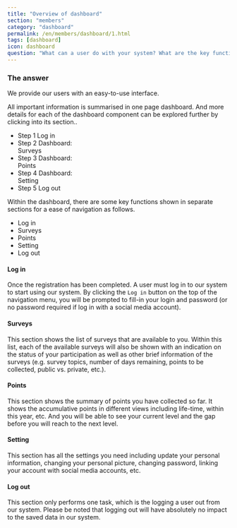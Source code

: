 ```yaml
---
title: "Overview of dashboard"
section: "members"
category: "dashboard"
permalink: /en/members/dashboard/1.html
tags: [dashboard]
icon: dashboard
question: "What can a user do with your system? What are the key functions?"
---
```


### <i class="pe-anchor pe-fw"></i> The answer

We provide our users with an easy-to-use interface.

All important information is summarised in one page dashboard. And more details for each of the dashboard component can be explored further by clicking into its section..

<ul class="progress-tracker progress-tracker--text progress-tracker--center">
  <li class="progress-step">
    <span class="progress-marker"></span>
    <span class="progress-text">
      <span class="progress-title">Step 1</span>
      Log in
    </span>
  </li>
  <li class="progress-step">
    <span class="progress-marker"></span>
    <span class="progress-text">
      <span class="progress-title">Step 2</span>
      Dashboard:<br>Surveys
    </span>
  </li>
  <li class="progress-step">
    <span class="progress-marker"></span>
    <span class="progress-text">
      <span class="progress-title">Step 3</span>
      Dashboard:<br>Points
    </span>
  </li>
  <li class="progress-step">
    <span class="progress-marker"></span>
    <span class="progress-text">
      <span class="progress-title">Step 4</span>
      Dashboard:<br>Setting
    </span>
  </li>
  <li class="progress-step">
    <span class="progress-marker"></span>
    <span class="progress-text">
      <span class="progress-title">Step 5</span>
      Log out
    </span>
  </li>
</ul>


Within the dashboard, there are some key functions shown in separate sections for a ease of navigation as follows.

- Log in
- Surveys
- Points
- Setting
- Log out


#### Log in

Once the registration has been completed. A user must log in to our system to start using our system. By clicking the `Log in` button on the top of the navigation menu, you will be prompted to fill-in your login and password (or no password required if log in with a social media account).


#### Surveys

This section shows the list of surveys that are available to you. Within this list, each of the available surveys will also be shown with an indication on the status of your participation as well as other brief information of the surveys (e.g. survey topics, number of days remaining, points to be collected, public vs. private, etc.).


#### Points

This section shows the summary of points you have collected so far. It shows the accumulative points in different views including life-time, within this year, etc. And you will be able to see your current level and the gap before you will reach to the next level.


#### Setting

This section has all the settings you need including update your personal information, changing your personal picture, changing password, linking your account with social media accounts, etc.


#### Log out

This section only performs one task, which is the logging a user out from our system. Please be noted that logging out will have absolutely no impact to the saved data in our system.
